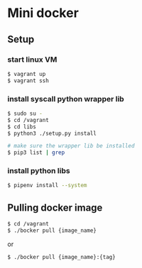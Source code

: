 # Mini docker

## Setup

### start linux VM

```bash
$ vagrant up
$ vagrant ssh
```

### install syscall python wrapper lib

```bash
$ sudo su -
$ cd /vagrant
$ cd libs
$ python3 ./setup.py install

# make sure the wrapper lib be installed
$ pip3 list | grep
```

### install python libs

```bash
$ pipenv install --system
```

## Pulling docker image

```bash
$ cd /vagrant
$ ./bocker pull {image_name}
```

or

```bash
$ ./bocker pull {image_name}:{tag}
```
